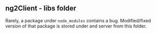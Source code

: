 ﻿## ng2Client - libs folder

Rarely, a package under `node_modules` contains a bug.
Modified/fixed version of that package is stored under and server from this folder.

